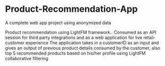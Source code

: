 # Product-Recommendation-App
A complete web app project using anonymized data

Product recommendation using LightFM framework.. Consumed as an API session for third party integrations and as a web application for live retail-customer experience
The application takes in a customerID as an input and gives an output of previous product details consumed by the customer, also top 5 recommended products based on his/her profile using LightFM collaborative filtering
